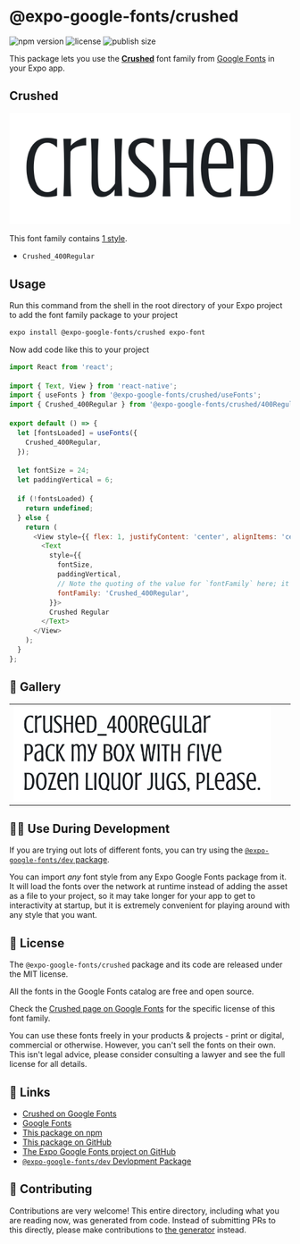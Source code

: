 # @expo-google-fonts/crushed

![npm version](https://flat.badgen.net/npm/v/@expo-google-fonts/crushed)
![license](https://flat.badgen.net/github/license/expo/google-fonts)
![publish size](https://flat.badgen.net/packagephobia/install/@expo-google-fonts/crushed)

This package lets you use the [**Crushed**](https://fonts.google.com/specimen/Crushed) font family from [Google Fonts](https://fonts.google.com/) in your Expo app.

## Crushed

![Crushed](./font-family.png)

This font family contains [1 style](#-gallery).

- `Crushed_400Regular`

## Usage

Run this command from the shell in the root directory of your Expo project to add the font family package to your project
```sh
expo install @expo-google-fonts/crushed expo-font
```

Now add code like this to your project
```js
import React from 'react';

import { Text, View } from 'react-native';
import { useFonts } from '@expo-google-fonts/crushed/useFonts';
import { Crushed_400Regular } from '@expo-google-fonts/crushed/400Regular';

export default () => {
  let [fontsLoaded] = useFonts({
    Crushed_400Regular,
  });

  let fontSize = 24;
  let paddingVertical = 6;

  if (!fontsLoaded) {
    return undefined;
  } else {
    return (
      <View style={{ flex: 1, justifyContent: 'center', alignItems: 'center' }}>
        <Text
          style={{
            fontSize,
            paddingVertical,
            // Note the quoting of the value for `fontFamily` here; it expects a string!
            fontFamily: 'Crushed_400Regular',
          }}>
          Crushed Regular
        </Text>
      </View>
    );
  }
};

```

## 🔡 Gallery


||||
|-|-|-|
|![Crushed_400Regular](.//400Regular/Crushed_400Regular.ttf.png)||||


## 👩‍💻 Use During Development

If you are trying out lots of different fonts, you can try using the [`@expo-google-fonts/dev` package](https://github.com/expo/google-fonts/tree/master/font-packages/dev#readme).

You can import *any* font style from any Expo Google Fonts package from it. It will load the fonts
over the network at runtime instead of adding the asset as a file to your project, so it may take longer
for your app to get to interactivity at startup, but it is extremely convenient
for playing around with any style that you want.

## 📖 License

The `@expo-google-fonts/crushed` package and its code are released under the MIT license.

All the fonts in the Google Fonts catalog are free and open source.

Check the [Crushed page on Google Fonts](https://fonts.google.com/specimen/Crushed) for the specific license of this font family.

You can use these fonts freely in your products & projects - print or digital, commercial or otherwise. However, you can't sell the fonts on their own. This isn't legal advice, please consider consulting a lawyer and see the full license for all details.

## 🔗 Links

- [Crushed on Google Fonts](https://fonts.google.com/specimen/Crushed)
- [Google Fonts](https://fonts.google.com/)
- [This package on npm](https://www.npmjs.com/package/@expo-google-fonts/crushed)
- [This package on GitHub](https://github.com/expo/google-fonts/tree/master/font-packages/crushed)
- [The Expo Google Fonts project on GitHub](https://github.com/expo/google-fonts)
- [`@expo-google-fonts/dev` Devlopment Package](https://github.com/expo/google-fonts/tree/master/font-packages/dev)

## 🤝 Contributing

Contributions are very welcome! This entire directory, including what you are reading now, was generated from code. Instead of submitting PRs to this directly, please make contributions to [the generator](https://github.com/expo/google-fonts/tree/master/packages/generator) instead.
